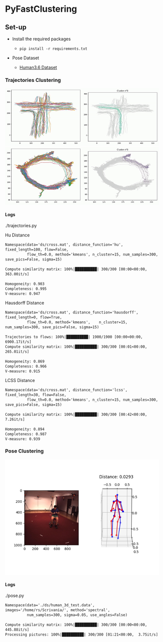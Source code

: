 # PyFastClustering

## Set-up

- Install the required packages
    - `pip install -r requirements.txt`
    
- Pose Dataset 
    - <a href="http://vision.imar.ro/human3.6m/description.php"> Human3.6 Dataset</a>
    
### Trajectories Clustering

<img src="pics/demo.gif" width=800>

<img src="pics/demo2.gif" width=800>
    
#### Logs

./trajectories.py

Hu Distance
```
Namespace(data='ds/cross.mat', distance_function='hu', fixed_length=100, flow=False, 
          flow_th=0.0, method='kmeans', n_cluster=15, num_samples=300, save_pics=False, sigma=15)

Compute similarity matrix: 100%|██████████| 300/300 [00:00<00:00, 363.00it/s]

Homogeneity: 0.903
Completeness: 0.995
V-measure: 0.947
```

Hausdorff Distance
```
Namespace(data='ds/cross.mat', distance_function='hausdorff', fixed_length=0, flow=True, 
          flow_th=0.0, method='kmeans',    n_cluster=15, num_samples=300, save_pics=False, sigma=15)

Trajectories to flows: 100%|██████████| 1900/1900 [00:00<00:00, 6900.17it/s]
Compute similarity matrix: 100%|██████████| 300/300 [00:01<00:00, 265.01it/s]

Homogeneity: 0.869
Completeness: 0.966
V-measure: 0.915
```

LCSS Distance
```
Namespace(data='ds/cross.mat', distance_function='lcss', fixed_length=30, flow=False, 
          flow_th=0.0, method='kmeans', n_cluster=15, num_samples=300, save_pics=False, sigma=15)

Compute similarity matrix: 100%|██████████| 300/300 [00:42<00:00,  7.26it/s]

Homogeneity: 0.894
Completeness: 0.987
V-measure: 0.939
```

### Pose Clustering

<img src="pics/8.jpg" width=600>

#### Logs

./pose.py

```
Namespace(data='./ds/human_3d_test.data', images='/home/rs/Scrivania/', method='spectral', 
          num_samples=300, sigma=0.05, use_angles=False)
          
Compute similarity matrix: 100%|██████████| 300/300 [00:00<00:00, 445.88it/s]
Processing pictures: 100%|██████████| 300/300 [01:21<00:00,  3.75it/s]
```



